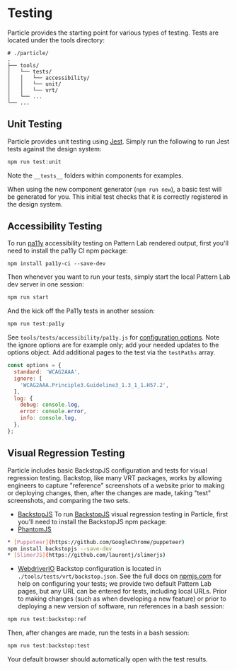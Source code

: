 # Testing

Particle provides the starting point for various types of testing. Tests are located under the tools directory:

```text
# ./particle/
.
├── tools/
│   └── tests/
│   │   └── accessibility/
│   │   └── unit/
│   │   └── vrt/
│   └── ...
└── ...
```

## Unit Testing

Particle provides unit testing using [Jest](https://facebook.github.io/jest/docs/en/tutorial-jquery.html). Simply run the following to run Jest tests against the design system:

```bash
npm run test:unit
```

Note the `__tests__` folders within components for examples.

When using the new component generator \(`npm run new`\), a basic test will be generated for you. This initial test checks that it is correctly registered in the design system.

## Accessibility Testing

To run [pa11y](http://pa11y.org/) accessibility testing on Pattern Lab rendered output, first you'll need to install the pa11y CI npm package:

```text
npm install pa11y-ci --save-dev
```

Then whenever you want to run your tests, simply start the local Pattern Lab dev server in one session:

```bash
npm run start
```

And the kick off the Pa11y tests in another session:

```bash
npm run test:pa11y
```

See `tools/tests/accessibility/pa11y.js` for [configuration options](https://github.com/pa11y/pa11y/tree/5.x#configuration). Note the ignore options are for example only; add your needed updates to the options object. Add additional pages to the test via the `testPaths` array.

```javascript
const options = {
  standard: 'WCAG2AAA',
  ignore: [
    'WCAG2AAA.Principle3.Guideline3_1.3_1_1.H57.2',
  ],
  log: {
    debug: console.log,
    error: console.error,
    info: console.log,
  },
};
```

## Visual Regression Testing

Particle includes basic BackstopJS configuration and tests for visual regression testing. Backstop, like many VRT packages, works by allowing engineers to capture "reference" screenshots of a website prior to making or deploying changes, then, after the changes are made, taking "test" screenshots, and comparing the two sets.
* [BackstopJS](https://github.com/garris/BackstopJS)
To run [BackstopJS](https://garris.github.io/BackstopJS/) visual regression testing in Particle, first you'll need to install the BackstopJS npm package:
* [PhantomJS](https://github.com/ariya/phantomjs)
```bash
* [Puppeteer](https://github.com/GoogleChrome/puppeteer)
npm install backstopjs --save-dev
* [SlimerJS](https://github.com/laurentj/slimerjs)
```
* [WebdriverIO](http://webdriver.io/)
Backstop configuration is located in `./tools/tests/vrt/backstop.json`. See the full docs on [npmjs.com](https://www.npmjs.com/package/backstopjs) for help on configuring your tests; we provide two default Pattern Lab pages, but any URL can be entered for tests, including local URLs.
Prior to making changes (such as when developing a new feature) or prior to deploying a new version of software, run references in a bash session:
```bash
npm run test:backstop:ref
```
Then, after changes are made, run the tests in a bash session:
```bash
npm run test:backstop:test
```
Your default browser should automatically open with the test results.
